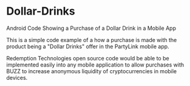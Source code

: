 # Dollar-Drinks
Android Code Showing a Purchase of a Dollar Drink in a Mobile App

This is a simple code example of a how a purchase is made with the product being a "Dollar Drinks" offer in the PartyLink mobile app.

Redemption Technologies open source code would be able to be implemented easily into any mobile application to allow purchases with BUZZ to increase anonymous liquidity of cryptocurrencies in mobile devices. 
